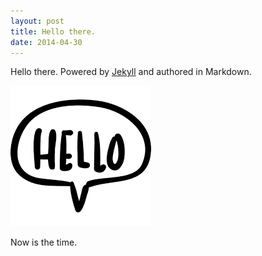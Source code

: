 ```yaml
---
layout: post
title: Hello there.
date: 2014-04-30
---
```


Hello there. Powered by [Jekyll](http://jekyllrb.com) and authored in Markdown.

![hello](/images/hello.png)

Now is the time.
